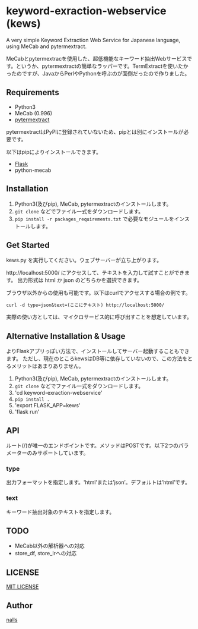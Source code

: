 # keyword-exraction-webservice (kews)

A very simple Keyword Extraction Web Service for Japanese language, using MeCab and pytermextract.

MeCabとpytermextracを使用した、超低機能なキーワード抽出Webサービスです。というか、pytermextractの簡単なラッパーです。TermExtractを使いたかったのですが、JavaからPerlやPythonを呼ぶのが面倒だったので作りました。

## Requirements

- Python3
- MeCab (0.996)
- [pytermextract](http://gensen.dl.itc.u-tokyo.ac.jp/pytermextract/)

pytermextractはPyPIに登録されていないため、pipとは別にインストールが必要です。

以下はpipによりインストールできます。

- [Flask](http://flask.pocoo.org/)
- python-mecab

## Installation

1. Python3(及びpip), MeCab, pytermextractのインストールします。
1. `git clone` などでファイル一式をダウンロードします。
1. `pip install -r packages_requirements.txt` で必要なモジュールをインストールします。

## Get Started

kews.py を実行してください。ウェブサーバーが立ち上がります。

http://localhost:5000/ にアクセスして、テキストを入力して試すことができます。
出力形式は html か json のどちらかを選択できます。

ブラウザ以外からの使用も可能です。以下はcurlでアクセスする場合の例です。

```
curl -d type=json&text=(ここにテキスト) http://localhost:5000/
```

実際の使い方としては、マイクロサービス的に呼び出すことを想定しています。

## Alternative Installation & Usage

よりFlaskアプリっぽい方法で、インストールしてサーバー起動することもできます。
ただし、現在のところkewsはDB等に依存していないので、この方法をとるメリットはあまりありません。

1. Python3(及びpip), MeCab, pytermextractのインストールします。
1. `git clone` などでファイル一式をダウンロードします。
1. 'cd keyword-exraction-webservice'
1. `pip install .`
1. 'export FLASK_APP=kews'
1. 'flask run'

## API
ルート(/)が唯一のエンドポイントです。メソッドはPOSTです。以下2つのパラメーターのみサポートしています。

### type

出力フォーマットを指定します。'html'または’json’。デフォルトは’html’です。

### text

キーワード抽出対象のテキストを指定します。

## TODO

- MeCab以外の解析器への対応
- store_df, store_lrへの対応

## LICENSE

[MIT LICENSE](https://github.com/nalls/keyword-exraction-webservice/blob/master/LICENSE)

## Author

[nalls](https://github.com/nalls)
